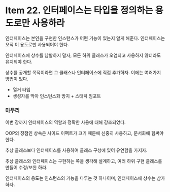 # Item 22. 인터페이스는 타입을 정의하는 용도로만 사용하라

인터페이스는 본인을 구현한 인스턴스가 어떤 기능이 있는지 알게 해준다. 인터페이스는 오직 이 용도로만 사용되어야 한다.

인터페이스에 상수를 남발하지 말자, 모든 하위 클래스가 오염되고 사용하지 않더라도 유지되야 한다.

상수를 공개할 목적이라면 그 클래스나 인터페이스에 직접 추가하자. 이에는 여러가지 방법이 있다.

- 열거 타입
- 생성자를 막아 인스턴스화 방지 + 스태틱 임포트

### 마무리

이번 장까지 인터페이스의 역할과 정확한 사용에 대해 강조되었다.

OOP의 장점인 상속은 사이드 이펙트가 크기 때문에 신중히 사용하고, 문서화에 힘써야 한다.

추상 클래스보다 인터페이스를 사용하여 클래스 구성에 있어 유연함을 가지자.

추상 클래스와 인터페이스는 구현하는 쪽을 생각해 설계하고, 여러 하위 구현 클래스를 만들어 수정/보완 하라.

인터페이스의 용도는 인스턴스의 기능을 다루는 것 하나이며, 인터페이스에 상수는 삼가하자.
